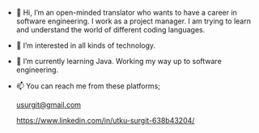 - 👋 Hi, I’m an open-minded translator who wants to have a career in software engineering. I work as a project manager. I am trying to learn and understand the world of different coding languages. 
- 👀 I’m interested in all kinds of technology. 
- 🌱 I’m currently learning Java. Working my way up to software engineering.
- 📫 You can reach me from these platforms;
 
  usurgit@gmail.com
 
  https://www.linkedin.com/in/utku-surgit-638b43204/

<!---
utkusrgt/utkusrgt is a ✨ special ✨ repository because its `README.md` (this file) appears on your GitHub profile.
You can click the Preview link to take a look at your changes.
--->
